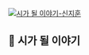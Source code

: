[![시가 될 이야기-신지훈](https://github.com/i-soj-ng/IMYMEMINE/blob/main/5238006.jpg)](https://youtu.be/qJPCAIKDNCU "Click")<br>
## 🤍 **시가 될 이야기**
